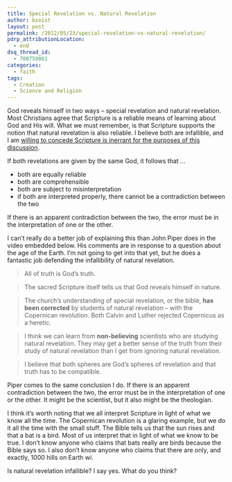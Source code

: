 ```yaml
---
title: Special Revelation vs. Natural Revelation
author: bsoist
layout: post
permalink: /2012/05/23/special-revelation-vs-natural-revelation/
pdrp_attributionLocation:
  - end
dsq_thread_id:
  - 700750061
categories:
  - faith
tags:
  - Creation
  - Science and Religion
---
```

God reveals himself in two ways &#8211; special revelation and natural revelation. Most Christians agree that Scripture is a reliable means of learning about God and His will. What we must remember, is that Scripture supports the notion that natural revelation is also reliable. I believe both are infallible, and I am [willing to concede Scripture is inerrant for the purposes of this discussion][1].

If both revelations are given by the same God, it follows that &#8230;

  * both are equally reliable
  * both are comprehensible
  * both are subject to misinterpretation
  * if both are interpreted properly, there cannot be a contradiction between the two

If there is an apparent contradiction between the two, the error must be in the interpretation of one or the other.

I can&#8217;t really do a better job of explaining this than John Piper does in the video embedded below. His comments are in response to a question about the age of the Earth. I&#8217;m not going to get into that yet, but he does a fantastic job defending the infallibility of natural revelation.



> All of truth is God&#8217;s truth.

> The sacred Scripture itself tells us that God reveals himself in nature.

> The church&#8217;s understanding of special revelation, or the bible, **has been corrected** by students of natural revelation &#8211; with the Copernican revolution. Both Calvin and Luther rejected Copernicus as a heretic.

> I think we can learn from **non-believing** scientists who are studying natural revelation. They may get a better sense of the truth from their study of natural revelation than I get from ignoring natural revelation.

> I believe that both spheres are God&#8217;s spheres of revelation and that truth has to be compatible.

Piper comes to the same conclusion I do. If there is an apparent contradiction between the two, the error must be in the interpretation of one or the other. It might be the scientist, but it also might be the theologian.

I think it&#8217;s worth noting that we all interpret Scripture in light of what we know all the time. The Copernican revolution is a glaring example, but we do it all the time with the small stuff. The Bible tells us that the sun rises and that a bat is a bird. Most of us interpret that in light of what we know to be true. I don&#8217;t know anyone who claims that bats really are birds because the Bible says so. I also don&#8217;t know anyone who claims that there are only, and exactly, 1000 hills on Earth wi.

Is natural revelation infallible? I say yes. What do you think?

 [1]: http://whsjr.soistmann.com/oped/2012/05/17/inerrancy-and-infallibility/
